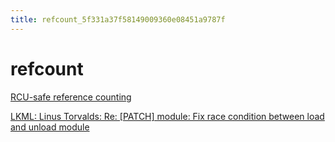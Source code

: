```yaml
---
title: refcount_5f331a37f58149009360e08451a9787f
---
```


# refcount

[RCU-safe reference counting](https://lwn.net/Articles/93617/)

[LKML: Linus Torvalds: Re: [PATCH] module: Fix race condition between load and unload module](https://lkml.org/lkml/2013/4/13/116)